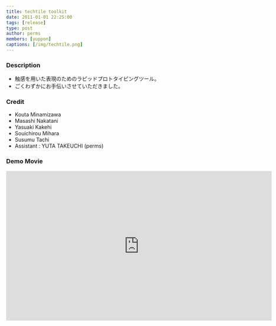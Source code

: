 ```yaml
---
title: techtile toolkit
date: 2011-01-01 22:25:00
tags: [release]
type: post
author: perms
members: [yuppon]
captions: [/img/techtile.png]
---
```


### Description

* 触感を用いた表現のためのラピッドプロトタイピングツール。
* ごくわずかにお手伝いさせていただきました。

### Credit

* Kouta Minamizawa
* Masashi Nakatani
* Yasuaki Kakehi
* Souichirou Mihara
* Susumu Tachi
* Assistant : YUTA TAKEUCHI (perms)

### Demo Movie

<iframe width="720" height="405" src="https://www.youtube.com/embed/eoztAbSlpfU" frameborder="0" gesture="media" allow="encrypted-media" allowfullscreen></iframe>
